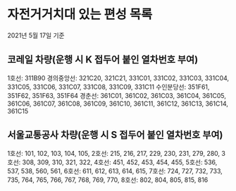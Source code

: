 # 자전거거치대 있는 편성 목록
2021년 5월 17일 기준

## 코레일 차량(운행 시 K 접두어 붙인 열차번호 부여)
1호선: 311B90
경의중앙선: 321C20, 321C21, 331C01, 331C02, 331C03, 331C04, 331C05, 331C06, 331C07, 331C08, 331C09, 331C11
수인분당선: 351F61, 351F62, 351F63, 351F64
경춘선: 361C01, 361C02, 361C03, 361C04, 361C05, 361C06, 361C07, 361C08, 361C09, 361C10, 361C11, 361C12, 361C13, 361C14, 361C15

## 서울교통공사 차량(운행 시 S 접두어 붙인 열차번호 부여)
1호선: 101, 102, 103, 104, 105,
2호선: 215, 216, 217, 229, 230, 231, 279, 280,
3호선: 308, 309, 310, 321, 322,
4호선: 451, 452, 453, 454, 455,
5호선: 536, 537, 538, 560, 561,
6호선: 611, 612, 613, 614, 615,
7호선: 724, 727, 732, 733, 735, 764, 765, 766, 767, 768, 769, 770,
8호선: 802, 804, 805, 815, 816
